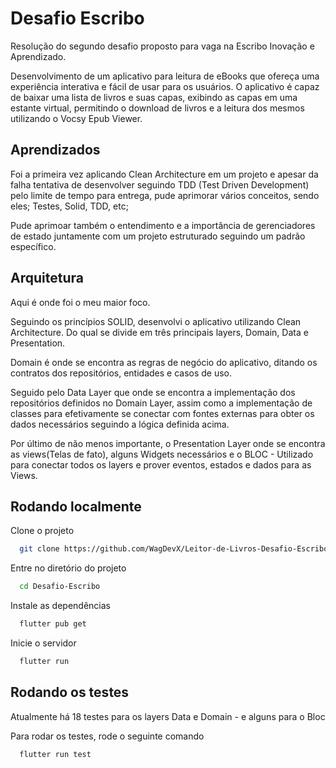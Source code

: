 # Desafio Escribo

Resolução do segundo desafio proposto para vaga na Escribo Inovação e Aprendizado.

Desenvolvimento de um aplicativo para leitura de eBooks que ofereça uma experiência interativa e fácil de usar para os usuários. O aplicativo é capaz de baixar uma lista de livros e suas capas, exibindo as capas em uma estante virtual, permitindo o download de livros e a leitura dos mesmos utilizando o Vocsy Epub Viewer.

## Aprendizados

Foi a primeira vez aplicando Clean Architecture em um projeto e apesar da falha tentativa de desenvolver seguindo TDD (Test Driven Development) pelo limite de tempo para entrega, pude aprimorar vários conceitos, sendo eles; Testes, Solid, TDD, etc;

Pude aprimoar também o entendimento e a importância de gerenciadores de estado juntamente com um projeto estruturado seguindo um padrão específico.

## Arquitetura

Aqui é onde foi o meu maior foco.

Seguindo os princípios SOLID, desenvolvi o aplicativo utilizando Clean Architecture. Do qual se divide em três principais layers, Domain, Data e Presentation.

Domain é onde se encontra as regras de negócio do aplicativo, ditando os contratos dos repositórios, entidades e casos de uso.

Seguido pelo Data Layer que onde se encontra a implementação dos repositórios definidos no Domain Layer, assim como a implementação de classes para efetivamente se conectar com fontes externas para obter os dados necessários seguindo a lógica definida acima.

Por último de não menos importante, o Presentation Layer onde se encontra as views(Telas de fato), alguns Widgets necessários e o BLOC - Utilizado para conectar todos os layers e prover eventos, estados e dados para as Views.

## Rodando localmente

Clone o projeto

```bash
  git clone https://github.com/WagDevX/Leitor-de-Livros-Desafio-Escribo
```

Entre no diretório do projeto

```bash
  cd Desafio-Escribo
```

Instale as dependências

```bash
  flutter pub get
```

Inicie o servidor

```bash
  flutter run
```

## Rodando os testes

Atualmente há 18 testes para os layers Data e Domain - e alguns para o Bloc

Para rodar os testes, rode o seguinte comando

```bash
  flutter run test
```
